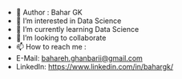 - 👋 Author : Bahar GK 
- 👀 I’m interested in Data Science
- 🌱 I’m currently learning Data Science
- 💞️ I’m looking to collaborate 
- 📫 How to reach me : 
- E-Mail: bahareh.ghanbarii@gmail.com
- LinkedIn: https://www.linkedin.com/in/bahargk/


